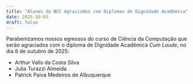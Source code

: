 ```yaml
---
title: "Alunos do BCC Agraciados com Diplomas de Dignidade Acadêmica"
date: 2025-10-03
draft: false
---
```


Parabenizamos nossos egressos do curso de Ciência da Computação que serão agraciados com o diploma de Dignidade Acadêmica *Cum Laude*, no dia 8 de outubro de 2025:

- Arthur Valls da Costa Silva
- Julia Turazzi Almeida
- Patrick Paiva Medeiros de Albuquerque

